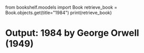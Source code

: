 from bookshelf.moodels import Book
retrieve_book = Book.objects.get(title="1984")
print(retrieve_book)

# Output: 1984 by George Orwell (1949)
